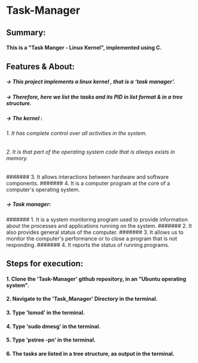 # Task-Manager
###
###
###

## Summary:
#### This is a "Task Manger - Linux Kernel", implemented using C.
###
###

## Features & About:

  ##### -> 	This project implements a linux kernel , that is a ‘task manager’.
  ##### -> 	Therefore, here we list the tasks and its PID  in list format & in a tree structure.
  ###

  ##### -> 	The kernel :
 ######  1.	It has complete control over all activities in the system. 
 ######  2.	It is that part of the operating system code that is always exists in memory. 
 #######  3.	It allows interactions between hardware and software components.
 #######  4.	It is a computer program at the core of a computer's operating system. 
 ###

  ##### -> 	Task manager:
  ####### 1.	It is a system monitoring program used to provide information about the processes and applications running on the system.
  ####### 2.	It also provides general status of the computer. 
  ####### 3.	It allows us to monitor the computer's performance or to close a program that is not responding.
  ####### 4.	It reports the status of running programs.

 ###
 ###
 
## Steps for execution:

  #### 1. Clone the 'Task-Manager' github repository, in an "Ubuntu operating system".
  #### 2. Navigate to the 'Task_Manager' Directory in the terminal.
  #### 3. Type 'lsmod' in the terminal.
  #### 4. Type 'sudo dmesg' in the terminal.
  #### 5. Type 'pstree -pn' in the terminal.
  #### 6. The tasks are listed in a tree structure, as output in the terminal.
  ###
  #### 
  ###
  ###
  
  #
